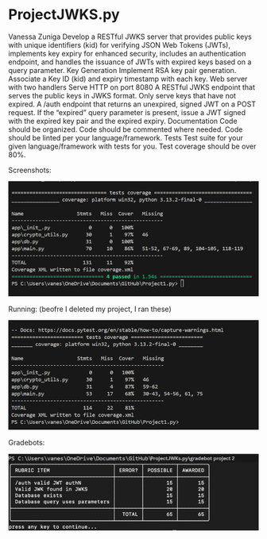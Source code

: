# ProjectJWKS.py

Vanessa Zuniga
Develop a RESTful JWKS server that provides public keys with unique identifiers (kid) for verifying JSON Web Tokens (JWTs), implements key expiry for enhanced security, includes an authentication endpoint, and handles the issuance of JWTs with expired keys based on a query parameter.
Key Generation
Implement RSA key pair generation.
Associate a Key ID (kid) and expiry timestamp with each key.
Web server with two handlers
Serve HTTP on port 8080
A RESTful JWKS endpoint that serves the public keys in JWKS format.
Only serve keys that have not expired.
A /auth endpoint that returns an unexpired, signed JWT on a POST request.
If the “expired” query parameter is present, issue a JWT signed with the expired key pair and the expired expiry.
Documentation
Code should be organized.
Code should be commented where needed.
Code should be linted per your language/framework.
Tests
Test suite for your given language/framework with tests for you.
Test coverage should be over 80%.


Screenshots:

![alt text](test.png-1.png)

Running: (beofre I deleted my project, I ran these)

![alt text](<Screenshot 2025-10-23 112849.png>)

Gradebots:

![alt text](gradebot.png)
